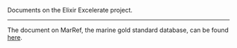 Documents on the Elixir Excelerate project.

-------------------------------------------

The document on MarRef, the marine gold standard database, can be found [here](https://github.com/elixir-marine/marref).
